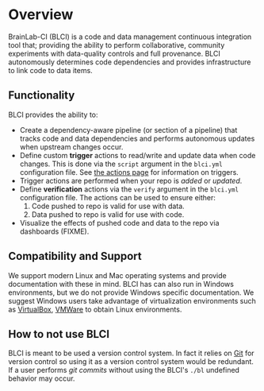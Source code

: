 # Overview

BrainLab-CI (BLCI) is a code and data management continuous integration
tool that; providing the ability to perform collaborative, community
experiments with data-quality controls and full provenance. BLCI
autonomously determines code dependencies and provides infrastructure
to link code to data items.


## Functionality
BLCI provides the ability to:

- Create a dependency-aware pipeline (or section of a pipeline) that tracks
code and data dependencies and performs autonomous updates when upstream
changes occur.
- Define custom **trigger** actions to read/write and update data when code changes. This is done via the `script` argument in the `blci.yml` configuration file. See [the actions page](actions.html) for information on triggers.
- Trigger actions are performed when your repo is *added* or *updated*.
- Define **verification** actions via the `verify` argument in the `blci.yml` configuration file. The actions can be used to ensure either:
	1. Code pushed to repo is valid for use with data.
	2. Data pushed to repo is valid for use with code.
- Visualize the effects of pushed code and data to the repo via dashboards (FIXME).

## Compatibility and Support

We support modern Linux and Mac operating systems and provide documentation
with these in mind. BLCI has can also run in Windows environments,
but we do not provide Windows specific documentation. We suggest Windows
users take advantage of virtualization environments such as
[VirtualBox](https://www.virtualbox.org/), [VMWare](http://www.vmware.com/) to obtain Linux environments.

## How to **not** use BLCI

BLCI is meant to be used a version control system. In fact it relies on [Git](https://git-scm.com/) for version control so using it as a version control system would be redundant. If a user performs *git commits* without using the BLCI's `./bl` undefined behavior may occur.
